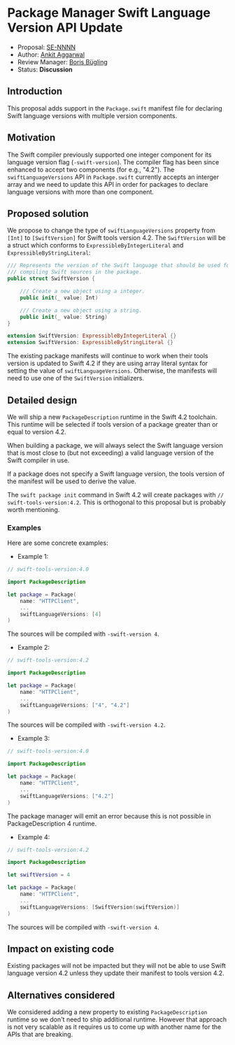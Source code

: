 # Package Manager Swift Language Version API Update

* Proposal: [SE-NNNN](NNNN-package-manager-swift-lang-version-update.md)
* Author: [Ankit Aggarwal](https://github.com/aciidb0mb3r)
* Review Manager: [Boris Bügling](https://github.com/neonichu)
* Status: **Discussion**

## Introduction

This proposal adds support in the `Package.swift` manifest file for declaring
Swift language versions with multiple version components.

## Motivation

The Swift compiler previously supported one integer component for its language
version flag (`-swift-version`). The compiler flag has been since enhanced to
accept two components (for e.g., "4.2"). The `swiftLanguageVersions` API in
`Package.swift` currently accepts an interger array and we need to update this
API in order for packages to declare language versions with more than one
component.

## Proposed solution

We propose to change the type of `swiftLanguageVersions` property from
`[Int]` to `[SwiftVersion]` for Swift tools version 4.2. The `SwiftVersion` will
be a struct which conforms to `ExpressibleByIntegerLiteral` and
`ExpressibleByStringLiteral`:

```swift
/// Represents the version of the Swift language that should be used for
/// compiling Swift sources in the package.
public struct SwiftVersion {

    /// Create a new object using a integer.
    public init(_ value: Int)

    /// Create a new object using a string.
    public init(_ value: String)
}

extension SwiftVersion: ExpressibleByIntegerLiteral {}
extension SwiftVersion: ExpressibleByStringLiteral {}
```

The existing package manifests will continue to work when their tools version is
updated to Swift 4.2 if they are using array literal syntax for setting the
value of `swiftLanguageVersions`. Otherwise, the manifests will need to use one
of the `SwiftVersion` initializers.

## Detailed design

We will ship a new `PackageDescription` runtime in the Swift 4.2 toolchain. This
runtime will be selected if tools version of a package greater than or equal to
version 4.2.

When building a package, we will always select the Swift language version that
is most close to (but not exceeding) a valid language version of the Swift
compiler in use.

If a package does not specify a Swift language version, the tools version of the
manifest will be used to derive the value.

The `swift package init` command in Swift 4.2 will create packages with
`// swift-tools-version:4.2`. This is orthogonal to this proposal but is
probably worth mentioning.

### Examples

Here are some concrete examples:

* Example 1:

```swift
// swift-tools-version:4.0

import PackageDescription

let package = Package(
    name: "HTTPClient",
    ...
    swiftLanguageVersions: [4]
)
```

The sources will be compiled with `-swift-version 4`.

* Example 2:

```swift
// swift-tools-version:4.2

import PackageDescription

let package = Package(
    name: "HTTPClient",
    ...
    swiftLanguageVersions: ["4", "4.2"]
)
```

The sources will be compiled with `-swift-version 4.2`. 

* Example 3:

```swift
// swift-tools-version:4.0

import PackageDescription

let package = Package(
    name: "HTTPClient",
    ...
    swiftLanguageVersions: ["4.2"]
)
```

The package manager will emit an error because this is not possible in
PackageDescription 4 runtime.

* Example 4:

```swift
// swift-tools-version:4.2

import PackageDescription

let swiftVersion = 4

let package = Package(
    name: "HTTPClient",
    ...
    swiftLanguageVersions: [SwiftVersion(swiftVersion)]
)
```

The sources will be compiled with `-swift-version 4`.

## Impact on existing code

Existing packages will not be impacted but they will not be able to use Swift
language version 4.2 unless they update their manifest to tools version 4.2.

## Alternatives considered

We considered adding a new property to existing `PackageDescription` runtime so
we don't need to ship additional runtime. However that approach is not very
scalable as it requires us to come up with another name for the APIs that are
breaking.
